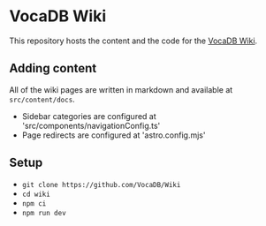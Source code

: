 # VocaDB Wiki

This repository hosts the content and the code for the [VocaDB Wiki](https://wiki.vocadb.net).

## Adding content

All of the wiki pages are written in markdown and available at `src/content/docs`.

- Sidebar categories are configured at 'src/components/navigationConfig.ts'
- Page redirects are configured at 'astro.config.mjs'

## Setup

- `git clone https://github.com/VocaDB/Wiki`
- `cd wiki`
- `npm ci`
- `npm run dev`